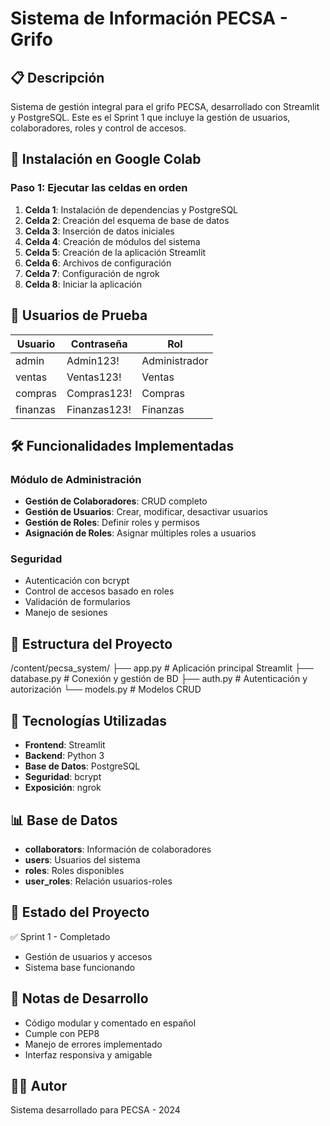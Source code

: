# Sistema de Información PECSA - Grifo

## 📋 Descripción
Sistema de gestión integral para el grifo PECSA, desarrollado con Streamlit y PostgreSQL.
Este es el Sprint 1 que incluye la gestión de usuarios, colaboradores, roles y control de accesos.

## 🚀 Instalación en Google Colab

### Paso 1: Ejecutar las celdas en orden
1. **Celda 1**: Instalación de dependencias y PostgreSQL
2. **Celda 2**: Creación del esquema de base de datos
3. **Celda 3**: Inserción de datos iniciales
4. **Celda 4**: Creación de módulos del sistema
5. **Celda 5**: Creación de la aplicación Streamlit
6. **Celda 6**: Archivos de configuración
7. **Celda 7**: Configuración de ngrok
8. **Celda 8**: Iniciar la aplicación

## 👤 Usuarios de Prueba

| Usuario | Contraseña | Rol |
|---------|------------|-----|
| admin | Admin123! | Administrador |
| ventas | Ventas123! | Ventas |
| compras | Compras123! | Compras |
| finanzas | Finanzas123! | Finanzas |

## 🛠️ Funcionalidades Implementadas

### Módulo de Administración
- **Gestión de Colaboradores**: CRUD completo
- **Gestión de Usuarios**: Crear, modificar, desactivar usuarios
- **Gestión de Roles**: Definir roles y permisos
- **Asignación de Roles**: Asignar múltiples roles a usuarios

### Seguridad
- Autenticación con bcrypt
- Control de accesos basado en roles
- Validación de formularios
- Manejo de sesiones

## 📁 Estructura del Proyecto
/content/pecsa_system/
├── app.py           # Aplicación principal Streamlit
├── database.py      # Conexión y gestión de BD
├── auth.py         # Autenticación y autorización
└── models.py       # Modelos CRUD


## 🔧 Tecnologías Utilizadas
- **Frontend**: Streamlit
- **Backend**: Python 3
- **Base de Datos**: PostgreSQL
- **Seguridad**: bcrypt
- **Exposición**: ngrok

## 📊 Base de Datos
- **collaborators**: Información de colaboradores
- **users**: Usuarios del sistema
- **roles**: Roles disponibles
- **user_roles**: Relación usuarios-roles

## 🚦 Estado del Proyecto
✅ Sprint 1 - Completado
- Gestión de usuarios y accesos
- Sistema base funcionando

## 📝 Notas de Desarrollo
- Código modular y comentado en español
- Cumple con PEP8
- Manejo de errores implementado
- Interfaz responsiva y amigable

## 👨‍💻 Autor
Sistema desarrollado para PECSA - 2024
